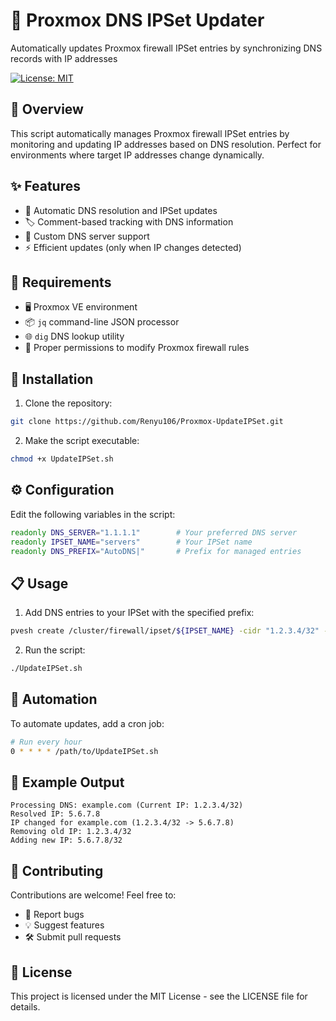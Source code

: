 # 🔄 Proxmox DNS IPSet Updater

Automatically updates Proxmox firewall IPSet entries by synchronizing DNS records with IP addresses

[![License: MIT](https://img.shields.io/badge/License-MIT-yellow.svg)](https://opensource.org/licenses/MIT)

## 📝 Overview

This script automatically manages Proxmox firewall IPSet entries by monitoring and updating IP addresses based on DNS resolution. Perfect for environments where target IP addresses change dynamically.

## ✨ Features

- 🔄 Automatic DNS resolution and IPSet updates
- 🏷️ Comment-based tracking with DNS information
- 🎯 Custom DNS server support
- ⚡ Efficient updates (only when IP changes detected)

## 🔧 Requirements

- 🖥️ Proxmox VE environment
- 📦 `jq` command-line JSON processor
- 🌐 `dig` DNS lookup utility
- 🔑 Proper permissions to modify Proxmox firewall rules

## 🚀 Installation

1. Clone the repository:
```bash
git clone https://github.com/Renyu106/Proxmox-UpdateIPSet.git
```

2. Make the script executable:
```bash
chmod +x UpdateIPSet.sh
```

## ⚙️ Configuration

Edit the following variables in the script:

```bash
readonly DNS_SERVER="1.1.1.1"        # Your preferred DNS server
readonly IPSET_NAME="servers"        # Your IPSet name
readonly DNS_PREFIX="AutoDNS|"       # Prefix for managed entries
```

## 📋 Usage

1. Add DNS entries to your IPSet with the specified prefix:
```bash
pvesh create /cluster/firewall/ipset/${IPSET_NAME} -cidr "1.2.3.4/32" -comment "AutoDNS|example.com"
```

2. Run the script:
```bash
./UpdateIPSet.sh
```

## 🔄 Automation

To automate updates, add a cron job:

```bash
# Run every hour
0 * * * * /path/to/UpdateIPSet.sh
```

## 📝 Example Output

```
Processing DNS: example.com (Current IP: 1.2.3.4/32)
Resolved IP: 5.6.7.8
IP changed for example.com (1.2.3.4/32 -> 5.6.7.8)
Removing old IP: 1.2.3.4/32
Adding new IP: 5.6.7.8/32
```

## 🤝 Contributing

Contributions are welcome! Feel free to:
- 🐛 Report bugs
- 💡 Suggest features
- 🛠️ Submit pull requests

## 📄 License

This project is licensed under the MIT License - see the LICENSE file for details.
